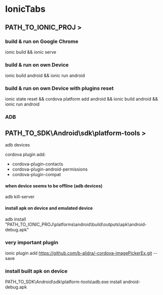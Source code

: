 # IonicTabs

## PATH_TO_IONIC_PROJ >

### build & run on Google Chrome
ionic build && ionic serve

### build & run on own Device
ionic build android && ionic run android

### build & run on own Device with plugins reset
ionic state reset && cordova platform add android && ionic build android && ionic run android


### ADB
## PATH_TO_SDK\Android\sdk\platform-tools >
adb devices

cordova plugin add:
  - cordova-plugin-contacts
  - cordova-plugin-android-permissions
  - cordova-plugin-compat


#### when device seems to be offline (adb devices)
adb kill-server

#### install apk on device and emulated device
adb install "PATH_TO_IONIC_PROJ\platforms\android\build\outputs\apk\android-debug.apk"

### very important plugin
ionic plugin add https://github.com/b-alidra/-cordova-imagePickerEx.git --save

### install built apk on device 
PATH_TO_SDK\Android\sdk\platform-tools\adb.exe install android-debug.apk
